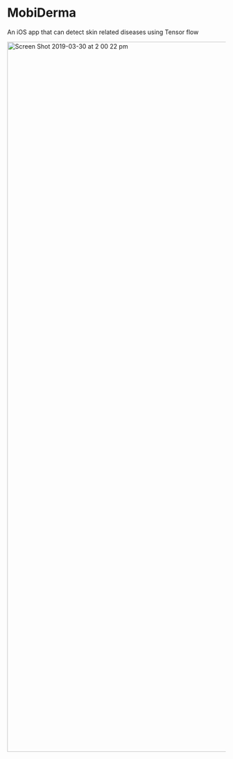 # MobiDerma
An iOS app that can detect skin related diseases using Tensor flow

<img width="1636" alt="Screen Shot 2019-03-30 at 2 00 22 pm" src="https://user-images.githubusercontent.com/20839315/55270557-39feab80-52f4-11e9-9171-410972ad2d47.png">
